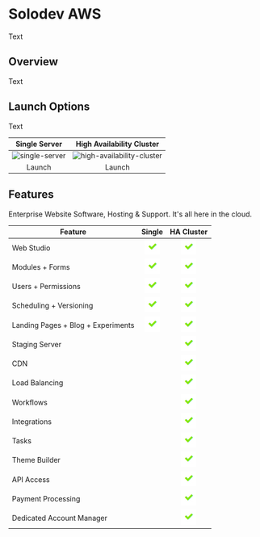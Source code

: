 # Solodev AWS
Text

## Overview
Text

## Launch Options
Text 

Single Server                                        | High Availability Cluster  
:---------------------------------------------------:|:-----------------------------------------:
![single-server](http://via.placeholder.com/425x425) | ![high-availability-cluster](http://via.placeholder.com/425x425)
Launch                                               | Launch

## Features
Enterprise Website Software, Hosting & Support. It's all here in the cloud.

Feature                            | Single                                          | HA Cluster  
-----------------------------------|:-----------------------------------------------:|:-----------------------------------------------:
Web Studio                         | ![feature-included](pages/images/checkmark.jpg) | ![feature-included](pages/images/checkmark.jpg)
Modules + Forms                    | ![feature-included](pages/images/checkmark.jpg) | ![feature-included](pages/images/checkmark.jpg)
Users + Permissions                | ![feature-included](pages/images/checkmark.jpg) | ![feature-included](pages/images/checkmark.jpg)
Scheduling + Versioning            | ![feature-included](pages/images/checkmark.jpg) | ![feature-included](pages/images/checkmark.jpg)
Landing Pages + Blog + Experiments | ![feature-included](pages/images/checkmark.jpg) | ![feature-included](pages/images/checkmark.jpg)
Staging Server                     |                                                 | ![feature-included](pages/images/checkmark.jpg)
CDN                                |                                                 | ![feature-included](pages/images/checkmark.jpg)
Load Balancing                     |                                                 | ![feature-included](pages/images/checkmark.jpg)
Workflows                          |                                                 | ![feature-included](pages/images/checkmark.jpg)
Integrations                       |                                                 | ![feature-included](pages/images/checkmark.jpg)
Tasks                              |                                                 | ![feature-included](pages/images/checkmark.jpg)
Theme Builder                      |                                                 | ![feature-included](pages/images/checkmark.jpg)
API Access                         |                                                 | ![feature-included](pages/images/checkmark.jpg)
Payment Processing                 |                                                 | ![feature-included](pages/images/checkmark.jpg)
Dedicated Account Manager          |                                                 | ![feature-included](pages/images/checkmark.jpg)
